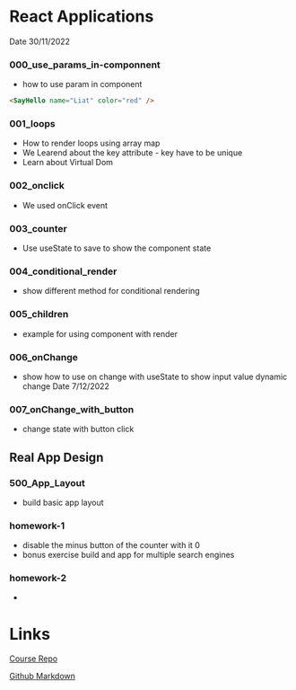 # React Applications

Date 30/11/2022

### 000_use_params_in-componnent

- how to use param in component

```html
<SayHello name="Liat" color="red" />
```

### 001_loops

- How to render loops using array map
- We Learend about the key attribute - key have to be unique
- Learn about Virtual Dom

### 002_onclick

- We used onClick event

### 003_counter

- Use useState to save to show the component state

### 004_conditional_render

- show different method for conditional rendering

### 005_children

- example for using component with render

### 006_onChange

- show how to use on change with useState to show input value dynamic change
  Date 7/12/2022

### 007_onChange_with_button

- change state with button click

## Real App Design

### 500_App_Layout

- build basic app layout

### homework-1

- disable the minus button of the counter with it 0
- bonus exercise build and app for multiple search engines

### homework-2

-

# Links

[Course Repo](https://github.com/bk-software/hu-react-redux)

[Github Markdown](https://docs.github.com/en/get-started/writing-on-github/getting-started-with-writing-and-formatting-on-github/basic-writing-and-formatting-syntax)

